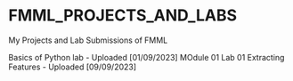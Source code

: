 # FMML_PROJECTS_AND_LABS
My Projects and Lab Submissions of FMML

Basics of Python lab - Uploaded [01/09/2023]
MOdule 01 Lab 01 Extracting Features - Uploaded [09/09/2023]

